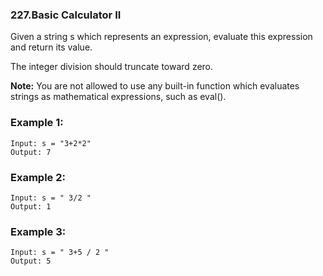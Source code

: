 ### 227.Basic Calculator II 
Given a string s which represents an expression, evaluate this expression and return its value.

The integer division should truncate toward zero.

**Note:** You are not allowed to use any built-in function which evaluates strings as mathematical expressions, such as eval().

### Example 1:
``` 
Input: s = "3+2*2"
Output: 7
```
### Example 2:
``` 
Input: s = " 3/2 "
Output: 1
```
### Example 3:
``` 
Input: s = " 3+5 / 2 "
Output: 5
```